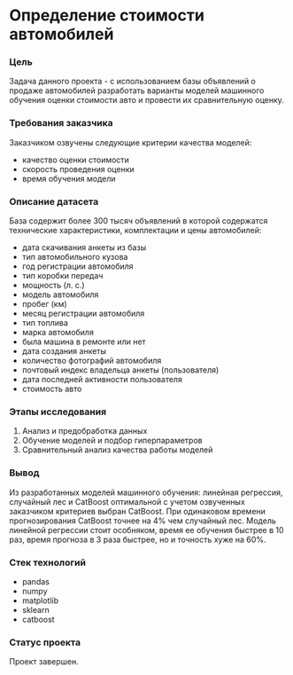 # Определение стоимости автомобилей
### Цель
Задача данного проекта - с использованием базы объявлений о продаже автомобилей разработать варианты моделей машинного обучения оценки стоимости авто и провести их сравнительную оценку. 

### Требования заказчика
Заказчиком озвучены следующие критерии качества моделей:
- качество оценки стоимости
- скорость проведения оценки
- время обучения модели

### Описание датасета
База содержит более 300 тысяч объявлений в которой содержатся технические характеристики, комплектации и цены автомобилей:
- дата скачивания анкеты из базы
- тип автомобильного кузова
- год регистрации автомобиля
- тип коробки передач
- мощность (л. с.)
- модель автомобиля
- пробег (км)
- месяц регистрации автомобиля
- тип топлива
- марка автомобиля
- была машина в ремонте или нет
- дата создания анкеты
- количество фотографий автомобиля
- почтовый индекс владельца анкеты (пользователя)
- дата последней активности пользователя
- стоимость авто

### Этапы исследования
1. Анализ и предобработка данных
2. Обучение моделей и подбор гиперпараметров
3. Сравнительный анализ качества работы моделей

### Вывод
Из разработанных моделей машинного обучения: линейная регрессия, случайный лес и CatBoost оптимальной с учетом озвученных заказчиком критериев выбран CatBoost. При одинаковом времени прогнозирования CatBoost точнее на 4% чем случайный лес. Модель линейной регрессии стоит особняком, время ее обучения быстрее в 10 раз, время прогноза в 3 раза быстрее, но и точность хуже на 60%.

### Стек технологий
- pandas
- numpy
- matplotlib
- sklearn
- catboost

### Статус проекта
Проект завершен.




